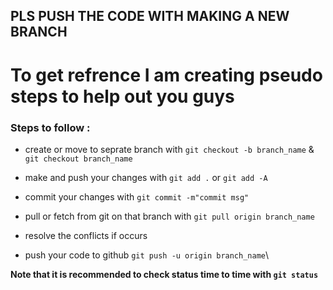 ## PLS PUSH THE CODE WITH MAKING A NEW BRANCH 


# To get refrence I am creating pseudo steps to help out you guys 

### Steps to follow : 

- create or move to seprate branch with `git checkout -b branch_name` & `git checkout branch_name`
- make and push your changes with `git add .` or `git add -A`

- commit your changes with `git commit -m"commit msg"`
- pull or fetch from git on that branch with `git pull origin branch_name`
- resolve the conflicts if occurs
- push your code to github `git push -u origin branch_name`\

**Note that it is recommended to check status time to time with `git status`**
